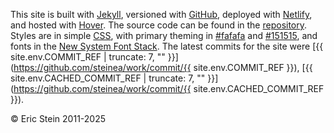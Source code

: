 This site is built with [Jekyll](https://jekyllrb.com/), versioned with [GitHub](https://github.com/), deployed with [Netlify](https://www.netlify.com/), and hosted with [Hover](https://www.hover.com/). The source code can be found in the [repository](https://github.com/steinea/work). Styles are in simple [CSS](/assets/css/custom.css), with primary theming in [#fafafa](https://www.color-hex.com/color/fafafa) and [#151515](https://www.color-hex.com/color/151515), and fonts in the [New System Font Stack](https://bitsofco.de/the-new-system-font-stack/). The latest commits for the site were [{{ site.env.COMMIT_REF | truncate: 7, "" }}](https://github.com/steinea/work/commit/{{ site.env.COMMIT_REF }}), [{{ site.env.CACHED_COMMIT_REF | truncate: 7, "" }}](https://github.com/steinea/work/commit/{{ site.env.CACHED_COMMIT_REF }}).

© Eric Stein 2011-2025

